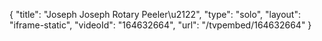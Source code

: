 {
    "title": "Joseph Joseph Rotary Peeler\u2122",
    "type": "solo",
    "layout": "iframe-static",
    "videoId": "164632664",
    "url": "\/tvpembed\/164632664"
}